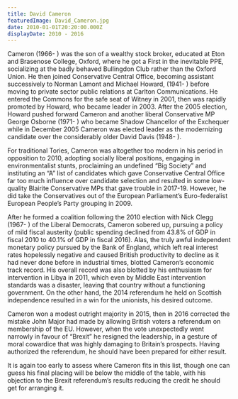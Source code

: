 ```yaml
---
title: David Cameron
featuredImage: David_Cameron.jpg
date: 2010-01-01T20:20:00.000Z
displayDate: 2010 - 2016
---
```


Cameron (1966- ) was the son of a wealthy stock broker, educated at Eton and Brasenose College, Oxford, where he got a First in the inevitable PPE, socializing at the badly behaved Bullingdon Club rather than the Oxford Union. He then joined Conservative Central Office, becoming assistant successively to Norman Lamont and Michael Howard, (1941- ) before moving to private sector public relations at Carlton Communications. He entered the Commons for the safe seat of Witney in 2001, then was rapidly promoted by Howard, who became leader in 2003. After the 2005 election, Howard pushed forward Cameron and another liberal Conservative MP George Osborne (1971- ) who became Shadow Chancellor of the Exchequer while in December 2005 Cameron was elected leader as the modernizing candidate over the considerably older David Davis (1948- ).

For traditional Tories, Cameron was altogether too modern in his period in opposition to 2010, adopting socially liberal positions, engaging in environmentalist stunts, proclaiming an undefined “Big Society” and instituting an “A” list of candidates which gave Conservative Central Office far too much influence over candidate selection and resulted in some low-quality Blairite Conservative MPs that gave trouble in 2017-19. However, he did take the Conservatives out of the European Parliament’s Euro-federalist European People’s Party grouping in 2009.

After he formed a coalition following the 2010 election with Nick Clegg (1967- ) of the Liberal Democrats, Cameron sobered up, pursuing a policy of mild fiscal austerity (public spending declined from 43.8% of GDP in fiscal 2010 to 40.1% of GDP in fiscal 2016). Alas, the truly awful independent monetary policy pursued by the Bank of England, which left real interest rates hopelessly negative and caused British productivity to decline as it had never done before in industrial times, blotted Cameron’s economic track record. His overall record was also blotted by his enthusiasm for intervention in Libya in 2011, which even by Middle East intervention standards was a disaster, leaving that country without a functioning government. On the other hand, the 2014 referendum he held on Scottish independence resulted in a win for the unionists, his desired outcome.

Cameron won a modest outright majority in 2015, then in 2016 corrected the mistake John Major had made by allowing British voters a referendum on membership of the EU. However, when the vote unexpectedly went narrowly in favour of “Brexit” he resigned the leadership, in a gesture of moral cowardice that was highly damaging to Britain’s prospects. Having authorized the referendum, he should have been prepared for either result.

It is again too early to assess where Cameron fits in this list, though one can guess his final placing will be below the middle of the table, with his objection to the Brexit referendum’s results reducing the credit he should get for arranging it.
